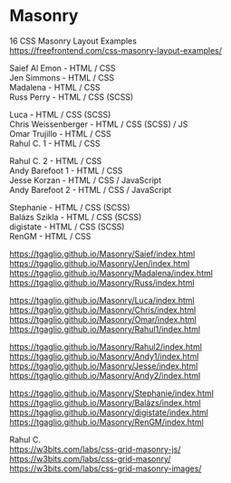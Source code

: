 # Masonry

16 CSS Masonry Layout Examples <br>
https://freefrontend.com/css-masonry-layout-examples/

Saief Al Emon - HTML / CSS <br>
Jen Simmons - HTML / CSS <br>
Madalena - HTML / CSS <br>
Russ Perry - HTML / CSS (SCSS) <br>

Luca - HTML / CSS (SCSS) <br>
Chris Weissenberger - HTML / CSS (SCSS) / JS <br>
Omar Trujillo - HTML / CSS <br>
Rahul C. 1 - HTML / CSS

Rahul C. 2 - HTML / CSS <br>
Andy Barefoot 1 - HTML / CSS <br>
Jesse Korzan - HTML / CSS / JavaScript <br>
Andy Barefoot 2 - HTML / CSS / JavaScript 

Stephanie - HTML / CSS (SCSS) <br>
Balázs Szikla - HTML / CSS (SCSS) <br>
digistate - HTML / CSS (SCSS) <br>
RenGM - HTML / CSS

https://tgaglio.github.io/Masonry/Saief/index.html <br>
https://tgaglio.github.io/Masonry/Jen/index.html <br>
https://tgaglio.github.io/Masonry/Madalena/index.html <br>
https://tgaglio.github.io/Masonry/Russ/index.html

https://tgaglio.github.io/Masonry/Luca/index.html <br>
https://tgaglio.github.io/Masonry/Chris/index.html <br>
https://tgaglio.github.io/Masonry/Omar/index.html <br>
https://tgaglio.github.io/Masonry/Rahul1/index.html

https://tgaglio.github.io/Masonry/Rahul2/index.html <br>
https://tgaglio.github.io/Masonry/Andy1/index.html <br>
https://tgaglio.github.io/Masonry/Jesse/index.html <br>
https://tgaglio.github.io/Masonry/Andy2/index.html

https://tgaglio.github.io/Masonry/Stephanie/index.html <br>
https://tgaglio.github.io/Masonry/Balázs/index.html <br>
https://tgaglio.github.io/Masonry/digistate/index.html <br>
https://tgaglio.github.io/Masonry/RenGM/index.html

Rahul C.<br>
https://w3bits.com/labs/css-grid-masonry-js/<br>
https://w3bits.com/labs/css-grid-masonry/<br>
https://w3bits.com/labs/css-grid-masonry-images/ <br>
